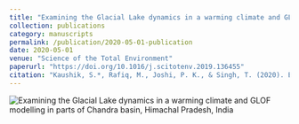 ```yaml
---
title: "Examining the Glacial Lake dynamics in a warming climate and GLOF modelling in parts of Chandra basin, Himachal Pradesh, India"
collection: publications
category: manuscripts
permalink: /publication/2020-05-01-publication
date: 2020-05-01
venue: "Science of the Total Environment"
paperurl: "https://doi.org/10.1016/j.scitotenv.2019.136455"
citation: "Kaushik, S.*, Rafiq, M., Joshi, P. K., & Singh, T. (2020). Examining the Glacial Lake dynamics in a warming climate and GLOF modelling in parts of Chandra basin, Himachal Pradesh, India. Science of the Total Environment."
---
```


![Examining the Glacial Lake dynamics in a warming climate and GLOF modelling in parts of Chandra basin, Himachal Pradesh, India](../images/glacial_lake_dynamics.png)
